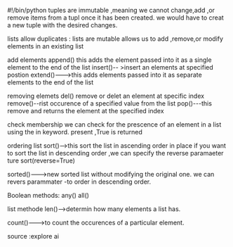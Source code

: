 #!/bin/python
tuples are immutable ,meaning we cannot change,add ,or remove items from a tupl once it has been created.
we would have to creat a new tuple with the desired changes.

lists allow duplicates : lists are mutable allows us to add ,remove,or modify elements in an existing list

add elements
append() this adds the element passed into it as a single element to the end of the list
insert()-- >insert an elements at specified postion
extend()--->this adds elements passed into it as separate elements to the end of the list


removing elemets
del() remove or delet an element at specific index
remove()--rist occurence of a specified value from the list
pop()---this remove and returns the element at the specified index


check membership
we can check for the prescence of an element in a list using the in keyword.
present ,True is returned

ordering list
sort()-->this sort the list in ascending order in place
if you want to sort the list in descending order ,we can specify the reverse paramaeter ture
sort(reverse=True)

sorted()--->new sorted list without modifying the original one.
 we can revers parammater -to order in descending order.

 Boolean methods:
 any()
 all()

 list methode
 len()-->determin how many elements a list has.


 count()--->to count the occurences of a particular element.

 source :explore ai 
